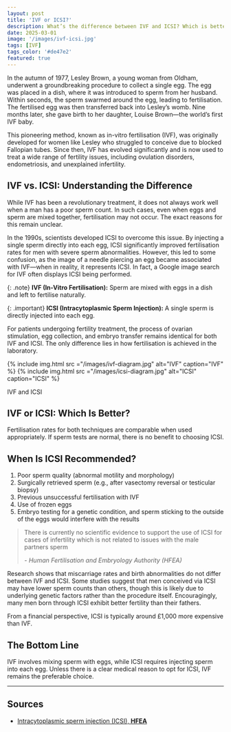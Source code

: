 ```yaml
---
layout: post
title: 'IVF or ICSI?'
description: What’s the difference between IVF and ICSI? Which is better and why should you choose one over the other?
date: 2025-03-01
image: '/images/ivf-icsi.jpg'
tags: [IVF]
tags_color: '#de47e2'
featured: true
---
```

In the autumn of 1977, Lesley Brown, a young woman from Oldham, underwent a groundbreaking procedure to collect a single egg. The egg was placed in a dish, where it was introduced to sperm from her husband. Within seconds, the sperm swarmed around the egg, leading to fertilisation. The fertilised egg was then transferred back into Lesley’s womb. Nine months later, she gave birth to her daughter, Louise Brown—the world’s first IVF baby.

This pioneering method, known as in-vitro fertilisation (IVF), was originally developed for women like Lesley who struggled to conceive due to blocked Fallopian tubes. Since then, IVF has evolved significantly and is now used to treat a wide range of fertility issues, including ovulation disorders, endometriosis, and unexplained infertility.

## IVF vs. ICSI: Understanding the Difference

While IVF has been a revolutionary treatment, it does not always work well when a man has a poor sperm count. In such cases, even when eggs and sperm are mixed together, fertilisation may not occur. The exact reasons for this remain unclear.

In the 1990s, scientists developed ICSI to overcome this issue. By injecting a single sperm directly into each egg, ICSI significantly improved fertilisation rates for men with severe sperm abnormalities. However, this led to some confusion, as the image of a needle piercing an egg became associated with IVF—when in reality, it represents ICSI. In fact, a Google image search for IVF often displays ICSI being performed.

{: .note}
**IVF (In-Vitro Fertilisation):** Sperm are mixed with eggs in a dish and left to fertilise naturally.

{: .important}
**ICSI (Intracytoplasmic Sperm Injection):** A single sperm is directly injected into each egg.

For patients undergoing fertility treatment, the process of ovarian stimulation, egg collection, and embryo transfer remains identical for both IVF and ICSI. The only difference lies in how fertilisation is achieved in the laboratory.

<div class="gallery-box">
  <div class="gallery gallery-columns-2">
    {% include img.html src ="/images/ivf-diagram.jpg" alt="IVF" caption="IVF" %}
    {% include img.html src ="/images/icsi-diagram.jpg" alt="ICSI" caption="ICSI" %}
  </div>
  <p>IVF and ICSI</p>
</div>

## IVF or ICSI: Which Is Better?

Fertilisation rates for both techniques are comparable when used appropriately. If sperm tests are normal, there is no benefit to choosing ICSI.

## When Is ICSI Recommended?

1. Poor sperm quality (abnormal motility and morphology)
2. Surgically retrieved sperm (e.g., after vasectomy reversal or testicular biopsy)
3. Previous unsuccessful fertilisation with IVF
4. Use of frozen eggs
5. Embryo testing for a genetic condition, and sperm sticking to the outside of the eggs would interfere with the results

> There is currently no scientific evidence to support the use of ICSI for cases of infertility which is not related to issues with the male partners sperm
>
> <cite>- Human Fertilisation and Embryology Authority (HFEA)</cite>

Research shows that miscarriage rates and birth abnormalities do not differ between IVF and ICSI. Some studies suggest that men conceived via ICSI may have lower sperm counts than others, though this is likely due to underlying genetic factors rather than the procedure itself. Encouragingly, many men born through ICSI exhibit better fertility than their fathers.

From a financial perspective, ICSI is typically around £1,000 more expensive than IVF.

## The Bottom Line

IVF involves mixing sperm with eggs, while ICSI requires injecting sperm into each egg. Unless there is a clear medical reason to opt for ICSI, IVF remains the preferable choice.

***

## Sources
- [Intracytoplasmic sperm injection (ICSI), **HFEA**](https://www.hfea.gov.uk/treatments/explore-all-treatments/intracytoplasmic-sperm-injection-icsi/)